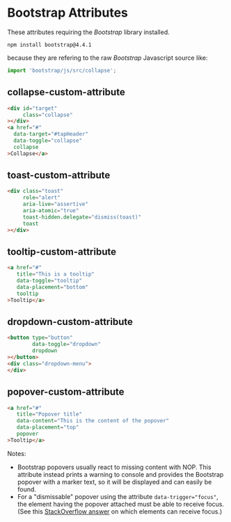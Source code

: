 # Bootstrap Attributes

These attributes requiring the *Bootstrap* library installed.
```shell
npm install bootstrap@4.4.1
```
because they are refering to the raw *Bootstrap* Javascript source like:
```typescript
import 'bootstrap/js/src/collapse';
```

## collapse-custom-attribute

```html
<div id="target"
     class="collapse"
></div>
<a href="#"
  data-target="#tapHeader"
  data-toggle="collapse"
  collapse
>Collapse</a>
```

## toast-custom-attribute

```html
<div class="toast"
     role="alert"
     aria-live="assertive"
     aria-atomic="true"
     toast-hidden.delegate="dismiss(toast)"
     toast
></div>
```

## tooltip-custom-attribute

```html
<a href="#"
   title="This is a tooltip"
   data-toggle="tooltip"
   data-placement="bottom"
   tooltip
>Tooltip</a>
```

## dropdown-custom-attribute

```html
<button type="button"
        data-toggle="dropdown"
        dropdown
></button>
<div class="dropdown-menu">
</div>
```

## popover-custom-attribute

```html
<a href="#"
   title="Popover title"
   data-content="This is the content of the popover"
   data-placement="top"
   popover
>Tooltip</a>
```
Notes:
- Bootstrap popovers usually react to missing content with NOP. This attribute instead prints a warning to console and provides the Bootstrap popover with a marker text, so it will be displayed and can easily be found.
- For a "dismissable" popover using the attribute `data-trigger="focus"`, the element having the popover attached must be able to receive focus. (See this [StackOverflow answer](https://stackoverflow.com/a/1600194) on which elements can receive focus.)
